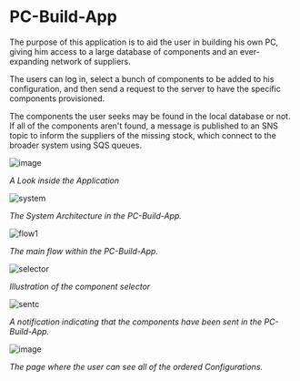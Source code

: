 # PC-Build-App

The purpose of this application is to aid the user in building his own PC, giving him access to a large database of components and an ever-expanding network of suppliers.

The users can log in, select a bunch of components to be added to his configuration, and then send a request to the server to have the specific components provisioned.

The components the user seeks may be found in the local database or not. If all of the components aren't found, a message is published to an SNS topic to inform the suppliers of the missing stock, which connect to the broader system using SQS queues.


![image](https://github.com/AndreiM29/PC-Build-App/assets/72067795/25cb7fdd-b6eb-49c9-a81e-3e7f4856d6a9)

*A Look inside the Application*


![system](https://github.com/AndreiM29/PC-Build-App/assets/72067795/8b776ba2-4f8b-4dcb-ace3-f3a2e12f51bf)

*The System Architecture in the PC-Build-App.*



![flow1](https://github.com/AndreiM29/PC-Build-App/assets/72067795/27b2d1b1-2737-4aab-a636-ea5e1405fa17)

*The main flow within the PC-Build-App.*



![selector](https://github.com/AndreiM29/PC-Build-App/assets/72067795/3758c17d-838d-4563-8e42-c430e2ad2119)

*Illustration of the component selector*



![sentc](https://github.com/AndreiM29/PC-Build-App/assets/72067795/c220c764-2814-49b6-9aa5-c5f3c7e2f576)

*A notification indicating that the components have been sent in the PC-Build-App.*



![image](https://github.com/AndreiM29/PC-Build-App/assets/72067795/43476eb8-9a26-44be-8a39-cb697dce923a)

*The page where the user can see all of the ordered Configurations.*





